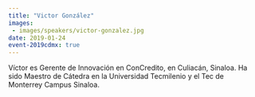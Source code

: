 ```yaml
---
title: "Victor González"
images:
 - images/speakers/victor-gonzalez.jpg
date: 2019-01-24
event-2019cdmx: true
---
```


Víctor es Gerente de Innovación en ConCredito, en Culiacán, Sinaloa. Ha sido Maestro de Cátedra en la Universidad Tecmilenio y el Tec de Monterrey Campus Sinaloa.